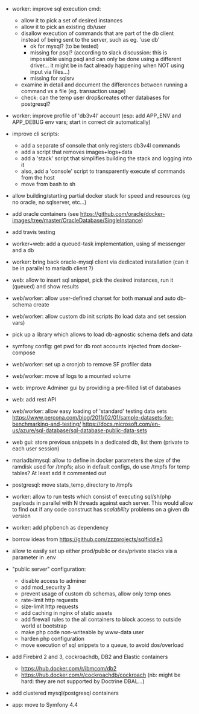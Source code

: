 - worker: improve sql execution cmd:
  + allow it to pick a set of desired instances
  + allow it to pick an existing db/user
  + disallow execution of commands that are part of the db client instead of being sent to the server, such as eg. 'use db'
    - ok for mysql? (to be tested)
    - missing for psql? (according to slack discussion: this is impossible using psql and can only be done using a different
      driver... it might be in fact already happening when NOT using input via files...)
    - missing for sqlsrv
  + examine in detail and document the differences between running a command vs a file (eg. transaction usage)
  + check: can the temp user drop&creates other databases for postgresql?

- worker: improve profile of 'db3v4l' account (esp: add APP_ENV and APP_DEBUG env vars; start in correct dir automatically)

- improve cli scripts:
  + add a separate sf console that only registers db3v4l commands
  + add a script that removes images+logs+data
  + add a 'stack' script that simplifies building the stack and logging into it
  + also, add a 'console' script to transparently execute sf commands from the host
  + move from bash to sh

- allow building/starting partial docker stack for speed and resources (eg no oracle, no sqlserver, etc...) 

- add oracle containers (see https://github.com/oracle/docker-images/tree/master/OracleDatabase/SingleInstance)

- add travis testing

- worker+web: add a queued-task implementation, using sf messenger and a db

- worker: bring back oracle-mysql client via dedicated installation (can it be in parallel to mariadb client ?)

- web: allow to insert sql snippet, pick the desired instances, run it (queued) and show results

- web/worker: allow user-defined charset for both manual and auto db-schema create

- web/worker: allow custom db init scripts (to load data and set session vars)

- pick up a library which allows to load db-agnostic schema defs and data

- symfony config: get pwd for db root accounts injected from docker-compose

- web/worker: set up a cronjob to remove SF profiler data

- web/worker: move sf logs to a mounted volume

- web: improve Adminer gui by providing a pre-filled list of databases 

- web: add rest API
  
- web/worker: allow easy loading of 'standard' testing data sets
  https://www.percona.com/blog/2011/02/01/sample-datasets-for-benchmarking-and-testing/
  https://docs.microsoft.com/en-us/azure/sql-database/sql-database-public-data-sets

- web gui: store previous snippets in a dedicated db, list them (private to each user session)

- mariadb/mysql: allow to define in docker parameters the size of the ramdisk used for /tmpfs; 
  also in default configs, do use /tmpfs for temp tables? At least add it commented out
 
- postgresql: move stats_temp_directory to /tmpfs

- worker: allow to run tests which consist of executing sql/sh/php payloads in parallel with N threads against each server.
  This would allow to find out if any code construct has _scalability_ problems on a given db version

- worker: add phpbench as dependency

- borrow ideas from https://github.com/zzzprojects/sqlfiddle3

- allow to easily set up either prod/public or dev/private stacks via a parameter in .env

- "public server" configuration:
  - disable access to adminer
  - add mod_security 3
  - prevent usage of custom db schemas, allow only temp ones
  - rate-limit http requests
  - size-limit http requests
  - add caching in nginx of static assets
  - add firewall rules to the all containers to block access to outside world at bootstrap
  - make php code non-writeable by www-data user
  - harden php configuration
  - move execution of sql snippets to a queue, to avoid dos/overload

- add Firebird 2 and 3, cockroachdb, DB2 and Elastic containers
  - https://hub.docker.com/r/ibmcom/db2
  - https://hub.docker.com/r/cockroachdb/cockroach
  (nb: might be hard: they are not supported by Doctrine DBAL...)

- add clustered mysql/postgresql containers

- app: move to Symfony 4.4
